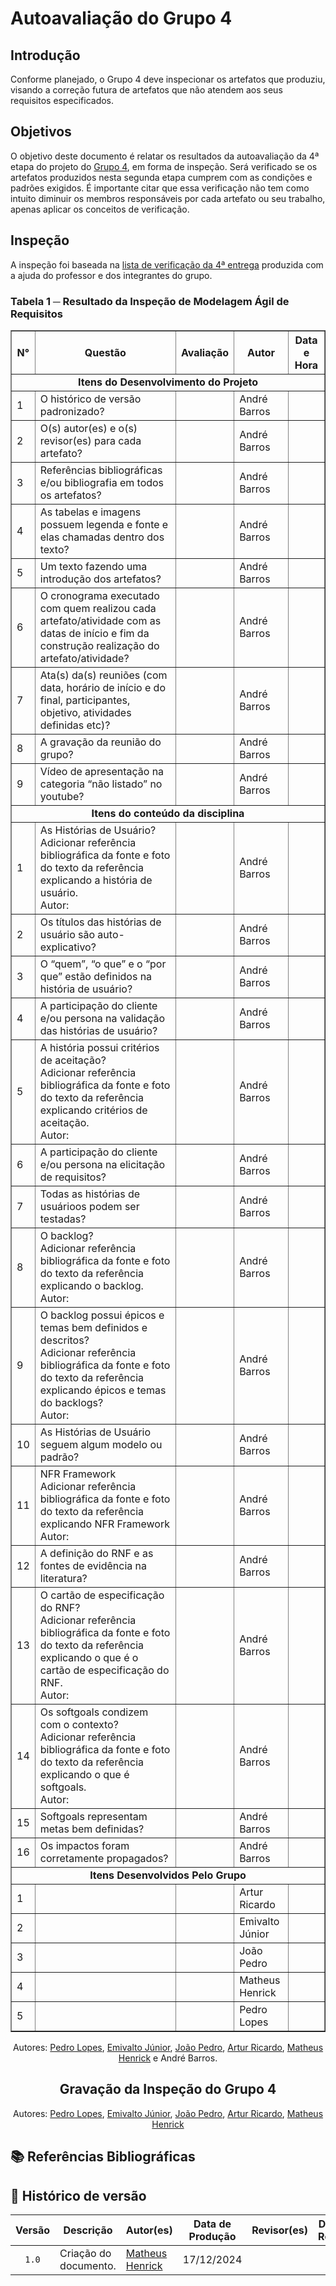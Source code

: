 # Autoavaliação do Grupo 4

## Introdução

Conforme planejado, o Grupo 4 deve inspecionar os artefatos que produziu, visando a correção futura de artefatos que não atendem aos seus requisitos especificados.

## Objetivos

O objetivo deste documento é relatar os resultados da autoavaliação da 4ª etapa do projeto do [Grupo 4](https://requisitos-de-software.github.io/2024.2-MeuSUSDigital/), em forma de inspeção. Será verificado se os artefatos produzidos nesta segunda etapa cumprem com as condições e padrões exigidos. É importante citar que essa verificação não tem como intuito diminuir os membros responsáveis por cada artefato ou seu trabalho, apenas aplicar os conceitos de verificação.

## Inspeção

A inspeção foi baseada na [lista de verificação da 4ª entrega](../../lista_verif/entrega4.md) produzida com a ajuda do professor e dos integrantes do grupo.

### Tabela 1 ─ Resultado da Inspeção de Modelagem Ágil de Requisitos

<center>

<table border="1">
  <thead>
    <tr>
      <th>N°</th>
      <th>Questão</th>
      <th>Avaliação</th>
      <th>Autor</th>
      <th>Data e Hora</th>
    </tr>
  </thead>
  <tbody>
    <tr>
      <td colspan="5" style="text-align: center; font-weight: bold;">Itens do Desenvolvimento do Projeto</td>
    </tr>
    <tr>
      <td>1</td>
      <td>O histórico de versão padronizado?</td>
      <td></td>
      <td>André Barros</td>
      <td></td>
    </tr>
    <tr>
      <td>2</td>
      <td>O(s) autor(es) e o(s) revisor(es) para cada artefato?</td>
      <td></td>
      <td>André Barros</td>
      <td></td>
    </tr>
    <tr>
      <td>3</td>
      <td>Referências bibliográficas e/ou bibliografia em todos os artefatos?</td>
      <td></td>
      <td>André Barros</td>
      <td></td>
    </tr>
    <tr>
      <td>4</td>
      <td>As tabelas e imagens possuem legenda e fonte e elas chamadas dentro dos texto?</td>
      <td></td>
      <td>André Barros</td>
      <td></td>
    </tr>
    <tr>
      <td>5</td>
      <td>Um texto fazendo uma introdução dos artefatos?</td>
      <td></td>
      <td>André Barros</td>
      <td></td>
    </tr>
    <tr>
      <td>6</td>
      <td>O cronograma executado com quem realizou cada artefato/atividade com as datas de início e fim da construção realização do artefato/atividade?</td>
      <td></td>
      <td>André Barros</td>
      <td></td>
    </tr>
    <tr>
      <td>7</td>
      <td>Ata(s) da(s) reuniões (com data, horário de início e do final, participantes, objetivo, atividades definidas etc)?</td>
      <td></td>
      <td>André Barros</td>
      <td></td>
    </tr>
    <tr>
      <td>8</td>
      <td>A gravação da reunião do grupo?</td>
      <td></td>
      <td>André Barros</td>
      <td></td>
    </tr>
    <tr>
      <td>9</td>
      <td>Vídeo de apresentação na categoria “não listado” no youtube?</td>
      <td></td>
      <td>André Barros</td>
      <td></td>
    </tr>
  </tbody>
  <tbody>
    <tr>
      <td colspan="5" style="text-align: center; font-weight: bold;">Itens do conteúdo da disciplina</td>
    </tr>
    <tr>
      <td>1</td>
      <td>As Histórias de Usuário?<br>Adicionar referência bibliográfica da fonte e foto do texto da referência explicando a história de usuário.<br>Autor:</td>
      <td></td>
      <td>André Barros</td>
      <td></td>
    </tr>
    <tr>
      <td>2</td>
      <td>Os títulos das histórias de usuário são auto-explicativo?</td>
      <td></td>
      <td>André Barros</td>
      <td></td>
    </tr>
    <tr>
      <td>3</td>
      <td>O “quem”, “o que” e o “por que” estão definidos na história de usuário?</td>
      <td></td>
      <td>André Barros</td>
      <td></td>
    </tr>
    <tr>
      <td>4</td>
      <td>A participação do cliente e/ou persona na validação das histórias de usuário?</td>
      <td></td>
      <td>André Barros</td>
      <td></td>
    </tr>
    <tr>
      <td>5</td>
      <td>A história possui critérios de aceitação?<br>Adicionar referência bibliográfica da fonte e foto do texto da referência explicando critérios de aceitação.<br>Autor:</td>
      <td></td>
      <td>André Barros</td>
      <td></td>
    </tr>
    <tr>
      <td>6</td>
      <td>A participação do cliente e/ou persona na elicitação de requisitos?</td>
      <td></td>
      <td>André Barros</td>
      <td></td>
    </tr>
    <tr>
      <td>7</td>
      <td>Todas as histórias de usuárioos podem ser testadas?</td>
      <td></td>
      <td>André Barros</td>
      <td></td>
    </tr>
    <tr>
      <td>8</td>
      <td>O backlog?<br>Adicionar referência bibliográfica da fonte e foto do texto da referência explicando o backlog.<br>Autor:</td>
      <td></td>
      <td>André Barros</td>
      <td></td>
    </tr>
    <tr>
      <td>9</td>
      <td>O backlog possui épicos e temas bem definidos e descritos?<br>Adicionar referência bibliográfica da fonte e foto do texto da referência explicando épicos e temas do backlogs?<br>Autor:</td>
      <td></td>
      <td>André Barros</td>
      <td></td>
    </tr>
    <tr>
      <td>10</td>
      <td>As Histórias de Usuário seguem algum modelo ou padrão?</td>
      <td></td>
      <td>André Barros</td>
      <td></td>
    </tr>
    <tr>
      <td>11</td>
      <td>NFR Framework<br>Adicionar referência bibliográfica da fonte e foto do texto da referência explicando NFR Framework<br>Autor:</td>
      <td></td>
      <td>André Barros</td>
      <td></td>
    </tr>
    <tr>
      <td>12</td>
      <td>A definição do RNF e as fontes de evidência na literatura?</td>
      <td></td>
      <td>André Barros</td>
      <td></td>
    </tr>
    <tr>
      <td>13</td>
      <td>O cartão de especificação do RNF?<br>Adicionar referência bibliográfica da fonte e foto do texto da referência explicando o que é o cartão de especificação do RNF.<br>Autor:</td>
      <td></td>
      <td>André Barros</td>
      <td></td>
    </tr>
    <tr>
      <td>14</td>
      <td>Os softgoals condizem com o contexto?<br>Adicionar referência bibliográfica da fonte e foto do texto da referência explicando o que é softgoals.<br>Autor:</td>
      <td></td>
      <td>André Barros</td>
      <td></td>
    </tr>
    <tr>
      <td>15</td>
      <td>Softgoals representam metas bem definidas?</td>
      <td></td>
      <td>André Barros</td>
      <td></td>
    </tr>
    <tr>
      <td>16</td>
      <td>Os impactos foram corretamente propagados?</td>
      <td></td>
      <td>André Barros</td>
      <td></td>
    </tr>
  </tbody>
  <tbody>
    <tr>
      <td colspan="5" style="text-align: center; font-weight: bold;">Itens Desenvolvidos Pelo Grupo</td>
    </tr>
    <tr>
      <td>1</td>
      <td></td>
      <td></td>
      <td>Artur Ricardo</td>
      <td></td>
    </tr>
    <tr>
      <td>2</td>
      <td></td>
      <td></td>
      <td>Emivalto Júnior</td>
      <td></td>
    </tr>
    <tr>
      <td>3</td>
      <td></td>
      <td></td>
      <td>João Pedro</td>
      <td></td>
    </tr>
    <tr>
      <td>4</td>
      <td></td>
      <td></td>
      <td>Matheus Henrick</td>
      <td></td>
    </tr>
    <tr>
      <td>5</td>
      <td></td>
      <td></td>
      <td>Pedro Lopes</td>
      <td></td>
    </tr>
  </tbody>
</table>


</center>

<div align="center">
  <p>Autores: <a href="https://github.com/pLopess">Pedro Lopes</a>, <a href="https://github.com/EmivaltoJrr">Emivalto Júnior</a>, <a href="https://github.com/JoosPerro">João Pedro</a>, <a href="https://github.com/algorithmorphic">Artur Ricardo</a>, <a href="https://github.com/MatheusHenrickSantos">Matheus Henrick</a> e André Barros.</p>
</div>



<center>

## Gravação da Inspeção do Grupo 4

<incorporar>

</center>

<div align="center">
  <p>Autores: <a href="https://github.com/pLopess">Pedro Lopes</a>, <a href="https://github.com/EmivaltoJrr">Emivalto Júnior</a>, <a href="https://github.com/JoosPerro">João Pedro</a>, <a href="https://github.com/algorithmorphic">Artur Ricardo</a>, <a href="https://github.com/MatheusHenrickSantos">Matheus Henrick</a></p>
</div>



## 📚 Referências Bibliográficas



## 📑 Histórico de versão

| Versão | Descrição | Autor(es) | Data de Produção | Revisor(es) | Data de Revisão | 
| :----: | --------- | --------- | :--------------: | ----------- | :-------------: |
| `1.0`  | Criação do documento. | [Matheus Henrick](https://github.com/MatheusHenrickSantos) | 17/12/2024 |  |  |

